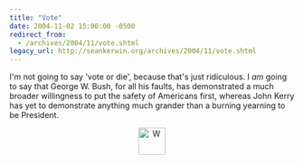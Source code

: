 ```yaml
---
title: "Vote"
date: 2004-11-02 15:00:00 -0500
redirect_from:
  - /archives/2004/11/vote.shtml
legacy_url: http://seankerwin.org/archives/2004/11/vote.shtml
---
```

<p>I'm not going to say 'vote or die', because that's just ridiculous.  I <i>am</i> going to say that George W. Bush, for all his faults, has demonstrated a much broader willingness to put the safety of Americans first, whereas John Kerry has yet to demonstrate anything much grander than a burning yearning to be President.</p>
<div style="text-align:center; margin:0;"><img alt="W" src="http://hamstergeddon.dyndns.org/images/W.jpg" width="48" height="48" border="0" /></div>
